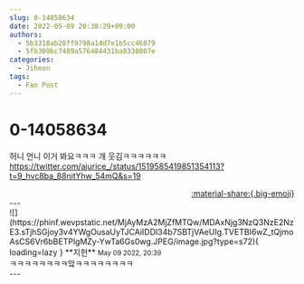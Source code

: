 ```yaml
---
slug: 0-14058634
date: 2022-05-09 20:38:29+09:00
authors:
  - 5b3318ab28ff9798a14d7e1b5cc46079
  - 5fb309bc7489a576484431ba8338807e
categories:
  - Jiheon
tags:
  - Fan Post
---
```


# 0-14058634

<div class="post-container" markdown="1">
<div class="content-container md-sidebar__scrollwrap" markdown="1">

허니 언니 이거 봐요ㅋㅋㅋ 개 웃김ㅋㅋㅋㅋㅋㅋ <br><a href="https://twitter.com/ajurice_/status/1519585419851354113?t=9_hvc8ba_88nitYhw_54mQ&s=19">https://twitter.com/ajurice_/status/1519585419851354113?t=9_hvc8ba_88nitYhw_54mQ&s=19</a>

</div>
</div>

<div style="text-align: right;" markdown="1">
<a href="https://weverse.io/fromis9/fanpost/0-14058634" style="text-align: right;">:material-share:{.big-emoji}</a>
</div>
---

<div class="comments-container md-sidebar__scrollwrap" markdown="1">
<div class="comment" markdown="1">
<div class='id-container' markdown="1">
![](https://phinf.wevpstatic.net/MjAyMzA2MjZfMTQw/MDAxNjg3NzQ3NzE2NzE3.sTjhSGjoy3v4YWgOusaUyTJCAiIDDI34b7SBTjVAeUIg.TVETBI6wZ_tQjmoAsCS6Vr6bBETPlgMZy-YwTa6Gs0wg.JPEG/image.jpg?type=s72){ loading=lazy }
**<span class="artist">지헌</span>** <small>May 09 2022, 20:39</small><br>
</div>
<div class='comment-body' markdown="1">
ㅋㅋㅋㅋㅋㅋㅋㅋ앜ㅋㅋㅋㅋㅋㅋㅋㅋ
</div>
</div>
</div>
---
